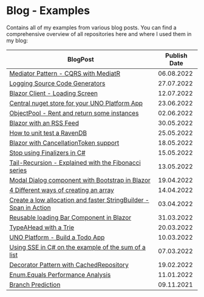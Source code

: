 # Blog - Examples

Contains all of my examples from various blog posts. You can find a comprehensive overview of all repositories here and where I used them in my blog:

| BlogPost                                                                                 | Publish Date |
| ---------------------------------------------------------------------------------------- | ------------ |
| [Mediator Pattern - CQRS with MediatR](MediatorPattern/)                                 | 06.08.2022   |
| [Logging Source Code Generators](LoggingSourceCodeGenerator/)                            | 27.07.2022   | 
| [Blazor Client - Loading Screen](BlazorClientLoadingScreen/)                             | 12.07.2022   |
| [Central nuget store for your UNO Platform App](UnoDirectoryBuildProps/)                 | 23.06.2022   |
| [ObjectPool - Rent and return some instances](ObjectPool/)                               | 02.06.2022   |
| [Blazor with an RSS Feed](BlazorRSSFeed/)                                                | 30.05.2022   |
| [How to unit test a RavenDB](RavenDBUnitTest/)                                           | 25.05.2022   |
| [Blazor with CancellationToken support](BlazorCancellation/)                             | 18.05.2022   |
| [Stop using Finalizers in C#](Finalizers/)                                               | 15.05.2022   |
| [Tail-Recursion - Explained with the Fibonacci series](TailRecursion/)                   | 13.05.2022   |
| [Modal Dialog component with Bootstrap in Blazor](ModalDialogComponent/)                 | 19.04.2022   |
| [4 Different ways of creating an array](ArrayInitializePerformance/)                     | 14.04.2022   |
| [Create a low allocation and faster StringBuilder - Span in Action](ValueStringBuilder/) | 03.04.2022   |
| [Reusable loading Bar Component in Blazor](BlazorLoadingComponent/)                      | 31.03.2022   |
| [TypeAHead with a Trie](TrieTypeAHead/)                                                  | 20.03.2022   |
| [UNO Platform - Build a Todo App](TodoApp/)                                              | 10.03.2022   |
| [Using SSE in C# on the example of the sum of a list](ArraySumPerformanceSIMD/)          | 07.03.2022   |
| [Decorator Pattern with CachedRepository](DecoratorPattern/)                             | 19.02.2022   |
| [Enum.Equals Performance Analysis](EnumEqualsPerformance/)                               | 11.01.2022   |
| [Branch Prediction](BranchPrediction/)                                                   | 09.11.2021   |
